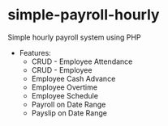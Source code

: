 # simple-payroll-hourly
Simple hourly payroll system using PHP

* Features:
  * CRUD - Employee Attendance
  * CRUD - Employee
  * Employee Cash Advance
  * Employee Overtime
  * Employee Schedule
  * Payroll on Date Range
  * Payslip on Date Range
